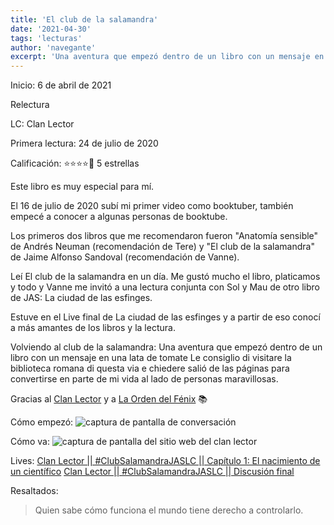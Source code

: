 ```yaml
---
title: 'El club de la salamandra'
date: '2021-04-30'
tags: 'lecturas'
author: 'navegante'
excerpt: 'Una aventura que empezó dentro de un libro con un mensaje en una lata de tomate Le consiglio di visitare la biblioteca romana di questa via e chiedere salió de las páginas para convertirse en parte de mi vida al lado de personas maravillosas.'
---
```


Inicio: 6 de abril de 2021

Relectura

LC: Clan Lector

Primera lectura: 24 de julio de 2020

Calificación: ⭐⭐⭐⭐🌟 5 estrellas

Este libro es muy especial para mí.

El 16 de julio de 2020 subí mi primer video como booktuber, también empecé a conocer a algunas personas de booktube.

Los primeros dos libros que me recomendaron fueron "Anatomía sensible" de Andrés Neuman (recomendación de Tere) y "El club de la salamandra" de Jaime Alfonso Sandoval (recomendación de Vanne).

Leí El club de la salamandra en un día. Me gustó mucho el libro, platicamos y todo y Vanne me invitó a una lectura conjunta con Sol y Mau de otro libro de JAS: La ciudad de las esfinges.

Estuve en el Live final de La ciudad de las esfinges y a partir de eso conocí a más amantes de los libros y la lectura.

Volviendo al club de la salamandra: Una aventura que empezó dentro de un libro con un mensaje en una lata de tomate Le consiglio di visitare la biblioteca romana di questa via e chiedere salió de las páginas para convertirse en parte de mi vida al lado de personas maravillosas.

Gracias al [Clan Lector](https://twitter.com/clanlector) y a [La Orden del Fénix](https://twitter.com/clordendelfenix) 📚

Cómo empezó:
![captura de pantalla de conversación](/images/captura-de-pantalla-conversacion-vanne-twitter-dm.jpeg)

Cómo va:
![captura de pantalla del sitio web del clan lector](/images/captura-de-pantalla-clan-lector-sitio-web.jpeg)

Lives:
[Clan Lector || #ClubSalamandraJASLC || Capítulo 1: El nacimiento de un científico](https://www.youtube.com/watch?v=w1Nx96aNO48)
[Clan Lector || #ClubSalamandraJASLC || Discusión final](https://www.youtube.com/watch?v=BxVh_slm4MA)

Resaltados:

> Quien sabe cómo funciona el mundo tiene derecho a controlarlo.
